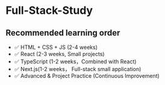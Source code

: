 # Full-Stack-Study
## Recommended learning order
- ✅ HTML + CSS + JS (2-4 weeks)
- ✅ React (2-3 weeks, Small projects)
- ✅ TypeScript (1-2 weeks，Combined with React)
- ✅ Next.js(1-2 weeks， Full-stack small application)
- ✅ Advanced & Project Practice (Continuous Improvement)